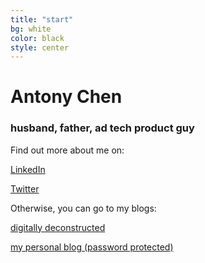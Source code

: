 ```yaml
---
title: "start"
bg: white
color: black
style: center
---
```


# Antony Chen

### husband, father, ad tech product guy

Find out more about me on:

<i class="fa fa-linkedin-square fa-lg"></i> [LinkedIn](https://www.linkedin.com/in/tchen)

<i class="fa fa-twitter-square fa-lg"></i> [Twitter](https://twitter.com/tchentchen)

Otherwise, you can go to my blogs:

[digitally deconstructed](http://deconstructed.digital313.com)

[my personal blog (password protected)](http://blog.digital313.com)
